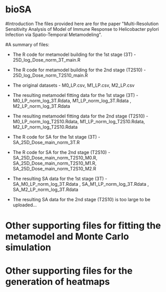 # bioSA

#Introduction
The files provided here are for the paper "Multi-Resolution Sensitivity Analysis of Model of Immune Response to Helicobacter pylori Infection via Spatio-Temporal Metamodeling".

#A summary of files:

- The R code for metamodel building for the 1st stage (3T) -  25D_log_Dose_norm_3T_main.R
- The R code for metamodel building for the 2nd stage (T2S10) - 25D_log_Dose_norm_T2S10_main.R 

- The original datasets -  M0_LP.csv, M1_LP.csv,  M2_LP.csv

- The resulting metamodel fitting data for the 1st stage (3T) - M0_LP_norm_log_3T.Rdata,  M1_LP_norm_log_3T.Rdata ,  M2_LP_norm_log_3T.Rdata 
- The resulting metamodel fitting data for the 2nd stage (T2S10) -  M0_LP_norm_log_T2S10.Rdata,  M1_LP_norm_log_T2S10.Rdata,  M2_LP_norm_log_T2S10.Rdata 

- The R code for SA for the 1st stage (3T) -  SA_25D_Dose_main_norm_3T.R
- The R code for SA for the 2nd stage (T2S10) -  SA_25D_Dose_main_norm_T2S10_M0.R,  SA_25D_Dose_main_norm_T2S10_M1.R,  SA_25D_Dose_main_norm_T2S10_M2.R 

- The resulting SA data for the 1st stage (3T) -    SA_M0_LP_norm_log_3T.Rdata ,  SA_M1_LP_norm_log_3T.Rdata ,  SA_M2_LP_norm_log_3T.Rdata 
- The resulting SA data for the 2nd stage (T2S10) is too large to be uploaded... 

# Other supporting files for fitting the metamodel and Monte Carlo simulation

# Other supporting files for the generation of heatmaps
